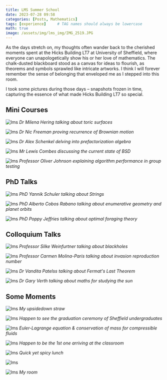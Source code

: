 ```yaml
---
title: LMS Summer School
date: 2023-07-28 09:58
categories: [Posts, Mathematics]
tags: [experience]     # TAG names should always be lowercase
math: true
image: /assets/img/lms_img/IMG_2519.JPG
---
```


As the days stretch on, my thoughts often wander back to the cherished moments spent at the Hicks Building LT7 at University of Sheffield, where everyone can unapologetically show his or her love of mathematics. The chalk-dusted blackboard stood as a canvas for ideas to flourish, as theorems and symbols sprawled like intricate artworks. I think I will forever remember the sense of belonging that enveloped me as I stepped into this room. 

I took some pictures during those days – snapshots frozen in time, capturing the essence of what made Hicks Building LT7 so special.

## Mini Courses

![lms](/assets/img/lms_img/IMG_2413.JPG)
_Dr Milena Hering talking about toric surfaces_

![lms](/assets/img/lms_img/IMG_2429.JPG)
_Dr Nic Freeman proving recurrence of Brownian motion_

![lms](/assets/img/lms_img/IMG_2456.JPG)
_Dr Alex Schenkel delving into prefactorization algebra_

![lms](/assets/img/lms_img/IMG_2527.JPG)
_Mr Lewis Combes discussing the current state of BSD_

![lms](/assets/img/lms_img/IMG_2520.JPG)
_Professor Oliver Johnson explaining algorithm performance in group testing_


## PhD Talks
![lms](/assets/img/lms_img/IMG_2445.JPG)
_PhD Yannik Schuler talking about Strings_

![lms](/assets/img/lms_img/IMG_2438.JPG)
_PhD Alberto Cobos Rabano talking about enumerative geometry and planet orbits_

![lms](/assets/img/lms_img/IMG_2415.JPG)
_PhD Poppy Jeffries talking about optimal foraging theory_


## Colloquium Talks
![lms](/assets/img/lms_img/IMG_2473.JPG)
_Professor Silke Weinfurtner talking about blackholes_

![lms](/assets/img/lms_img/IMG_2538.JPG)
_Professor Carmen Molina-Paris talking about invasion reproduction number_

![lms](/assets/img/lms_img/IMG_2528.JPG)
_Dr Vandita Patelss talking about Fermat's Last Theorem_

<!-- ![lms](/assets/img/lms_img/IMG_2557.JPG)
_Professor Alexander Veselov introducing Bernoulli numbers_ -->

![lms](/assets/img/lms_img/IMG_2453.JPG)
_Dr Gary Verth talking about maths for studying the sun_


## Some Moments
![lms](/assets/img/lms_img/IMG_2394.JPG)
_My upsidedown straw_

![lms](/assets/img/lms_img/IMG_2391.JPG)
_Happen to see the graduation ceremony of Sheffield undergraduates_

![lms](/assets/img/lms_img/IMG_2432.JPG)
_Euler-Lagrange equation & conservation of mass for compressible fluids_

![lms](/assets/img/lms_img/IMG_2468.JPG)
_Happen to be the 1st one arriving at the classroom_

![lms](/assets/img/lms_img/IMG_2452.JPG)
_Quick yet spicy lunch_

![lms](/assets/img/lms_img/IMG_2767.JPG)

![lms](/assets/img/lms_img/IMG_2768.JPG)
_My room_